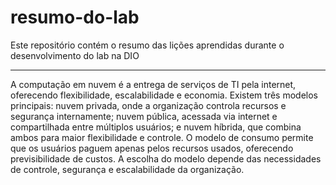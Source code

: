 # resumo-do-lab
Este repositório contém o resumo das lições aprendidas durante o desenvolvimento do lab na DIO

------

A computação em nuvem é a entrega de serviços de TI pela internet, oferecendo flexibilidade, escalabilidade e economia. Existem três modelos principais: nuvem privada, onde a organização controla recursos e segurança internamente; nuvem pública, acessada via internet e compartilhada entre múltiplos usuários; e nuvem híbrida, que combina ambos para maior flexibilidade e controle. O modelo de consumo permite que os usuários paguem apenas pelos recursos usados, oferecendo previsibilidade de custos. A escolha do modelo depende das necessidades de controle, segurança e escalabilidade da organização.
